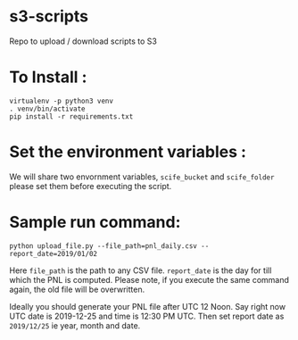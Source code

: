 # s3-scripts
Repo to upload / download scripts to S3


# To Install : 

```
virtualenv -p python3 venv
. venv/bin/activate
pip install -r requirements.txt
```

# Set the environment variables :

We will share two envornment variables, `scife_bucket` and `scife_folder` please set them before executing the script.


# Sample run command:

```
python upload_file.py --file_path=pnl_daily.csv --report_date=2019/01/02
```

Here `file_path` is the path to any CSV file. `report_date` is the day for till which the PNL is computed. Please note, if you execute the same command again, the old file will be overwritten.

Ideally you should generate your PNL file after UTC 12 Noon. Say right now UTC date is 2019-12-25 and time is 12:30 PM UTC. Then set report date as `2019/12/25` ie year, month and date. 
